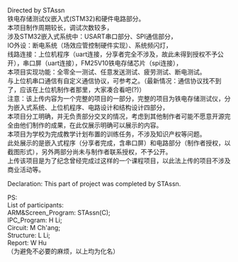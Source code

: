 Directed by STAssn                     
铁电存储测试仪嵌入式(STM32)和硬件电路部分。                      
本项目制作周期较长，调试次数较多，                 
涉及STM32嵌入式系统中：USART串口部分、SPI通信部分，                 
IO外设：断电系统（场效应管控制硬件实现）、系统频闪灯，                     
线路连接：上位机程序（uart连接，分享者完全不涉及，故此未得到授权不予公开），串口屏（uart连接），FM25V10铁电存储芯片（spi连接），               
本项目实现功能：全零全一测试、任意发送测试、疲劳测试、断电测试。                   
与上位机串口通信有自定义通信协议，可参考之。（最新情况：通信协议找不到了，应该在上位机制作者那里，大家凑合看吧(?)）                 
注意：该上传内容为一个完整的项目的一部分，完整的项目为铁电存储测试仪，分为嵌入式系统、上位机程序、电路设计和结构设计四部分，           
本项目分工明确，并无负责部分交叉的情况，考虑到其他制作者可能不愿意开源完全由他们制作的成果，在此仅展示明确可以展示的内容。              
本项目为学校为完成教学计划布置的训练任务，不涉及知识产权等问题。              
此处展示的是嵌入式程序（分享者完成，含串口屏）和电路部分（制作者授权，以截图形式），另外两部分尚未与制作者联系授权，不予公开。                      
上传该项目是为了纪念曾经完成过这样的一个课程项目，以此法上传的项目不涉及商业活动等。            

Declaration: This part of project was completed by STAssn.                  

PS:                
List of participants:                  
ARM&Screen_Program: STAssn(C);               
IPC_Program: H Li;                
Circuit: M Ch'ang;                 
Structure: L Li;                 
Report: W Hu                 
（为避免不必要的麻烦，以上均为化名）
